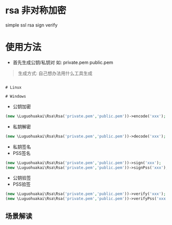 # rsa 非对称加密

simple ssl rsa sign verify

# 使用方法

* 首先生成公钥/私钥对 如: private.pem public.pem

> 生成方式: 自己想办法用什么工具生成

```php

```

```shell
# Linux

# Windows

```

* 公钥加密

```php
(new \Luguohuakai\Rsa\Rsa('private.pem','public.pem'))->encode('xxx');
```

* 私钥解密

```php
(new \Luguohuakai\Rsa\Rsa('private.pem','public.pem'))->decode('xxx');
```

* 私钥签名
* PSS签名

```php
(new \Luguohuakai\Rsa\Rsa('private.pem','public.pem'))->sign('xxx');
(new \Luguohuakai\Rsa\Rsa('private.pem','public.pem'))->signPss('xxx');
```

* 公钥验签
* PSS验签

```php
(new \Luguohuakai\Rsa\Rsa('private.pem','public.pem'))->verify('xxx');
(new \Luguohuakai\Rsa\Rsa('private.pem','public.pem'))->verifyPss('xxx');
```

## 场景解读
